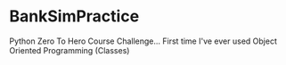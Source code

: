 # BankSimPractice
Python Zero To Hero Course Challenge... First time I've ever used Object Oriented Programming (Classes)

